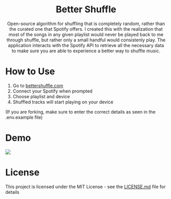 <div align = "center">
  <h1 align="center">Better Shuffle</h1>
  <p align="center">
  Open-source algorithm for shuffling that is completely random, rather than the curated one that Spotify offers. I created this with the realization that most of the songs in any given playlist would never be played back to me through shuffle, but rather only a small handful would consistenly play. The application interacts with the Spotify API to retrieve all the necessary data to make sure you are able to experience a better way to shuffle music.
  </p>
</div>

# How to Use
1. Go to <a target="_blank" rel="noopener noreferrer" href="https://bettershuffle.com/"> bettershuffle.com</a>
2. Connect your Spotify when prompted
3. Choose playlist and device
4. Shuffled tracks will start playing on your device

(If you are forking, make sure to enter the correct details as seen in the .env.example file)

# Demo
![](https://github.com/preettank/spotify-better-shuffle/blob/main/static/better_shuffle_demo.gif)

# License
This project is licensed under the MIT License - see the [LICENSE.md](https://github.com/preettank/spotify-better-shuffle/blob/develop/LICENSE) file for details
